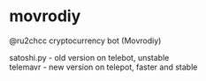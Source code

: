 # movrodiy
@ru2chcc cryptocurrency bot (Movrodiy)

satoshi.py - old version on telebot, unstable <br>
telemavr - new version on telepot, faster and stable
